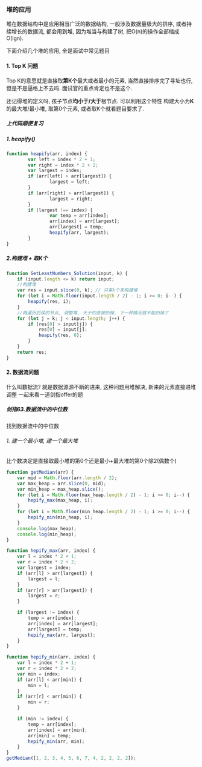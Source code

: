 ### 堆的应用

堆在数据结构中是应用相当广泛的数据结构, 一般涉及数据量极大的排序, 或者持续增长的数据流, 都会用到堆, 因为堆当与构建了树, 把O(n)的操作全部缩成O(lgn).

下面介绍几个堆的应用, 全是面试中常见题目

#### 1. Top K 问题
Top K的意思就是直接取**第K个**最大或者最小的元素, 当然直接排序完了寻址也行, 但是不是逼格上不去吗..面试官的重点肯定也不是这个.

还记得堆的定义吗, 孩子节点**均小于/大于**根节点. 可以利用这个特性 构建大小为**K**的最大堆/最小堆, 取第0个元素, 或者取K个就看题目要求了.

##### 上代码顺便复习
##### 1. heapify()
```javascript
function heapify(arr, index) {
		var left = index * 2 + 1;
    	var right = index * 2 + 2;
    	var largest = index;
    	if (arr[left] > arr[largest]) {
        		largest = left;
    	}
    	if (arr[right] > arr[largest]) {
        		largest = right;
    	}
    	if (largest !== index) {
				var temp = arr[index];
				arr[index] = arr[largest];
				arr[largest] = temp;
				heapify(arr, largest);
    	}
}
```

##### 2.构建堆 + 取K个
```javascript
function GetLeastNumbers_Solution(input, k) {
    if (input.length <= k) return input;
    //构建堆
    var res = input.slice(0, k); // 只拿k个来构建堆
    for (let i = Math.floor(input.length / 2) - 1; i >= 0; i--) {
        heapify(res, i);
    }
    //再遍历后续的节点, 调整堆, 大于的直接扔掉, 下一种情况就不能扔掉了
    for (let j = k; j < input.length; j++) {
        if (res[0] > input[j]) {
            res[0] = input[j];
            heapify(res, 0);
        }
    }
    return res;
}
```
#### 2. 数据流问题
什么叫数据流? 就是数据源源不断的进来, 这种问题用堆解决, 新来的元素直接进堆调整
一起来看一道剑指offer的题
##### 剑指63.数据流中的中位数
找到数据流中的中位数
###### 1. 建一个最小堆, 建一个最大堆
比个数决定是直接取最小堆的第0个还是最小+最大堆的第0个除2(偶数个)
```javascript
function getMedian(arr) {
    var mid = Math.floor(arr.length / 2);
    var max_heap = arr.slice(0, mid);
    var min_heap = max_heap.slice();
    for (let i = Math.floor(max_heap.length / 2) - 1; i >= 0; i--) {
        hepify_max(max_heap, i);
    }
    for (let i = Math.floor(min_heap.length / 2) - 1; i >= 0; i--) {
        hepify_min(min_heap, i);
    }
    console.log(max_heap);
    console.log(min_heap);
}

function hepify_max(arr, index) {
    var l = index * 2 + 1;
    var r = index * 2 + 2;
    var largest = index;
    if (arr[l] > arr[largest]) {
        largest = l;
    }
    if (arr[r] > arr[largest]) {
        largest = r;
    }

    if (largest != index) {
        temp = arr[index];
        arr[index] = arr[largest];
        arr[largest] = temp;
        hepify_max(arr, largest);
    }
}

function hepify_min(arr, index) {
    var l = index * 2 + 1;
    var r = index * 2 + 2;
    var min = index;
    if (arr[l] < arr[min]) {
        min = l;
    }
    if (arr[r] < arr[min]) {
        min = r;
    }

    if (min != index) {
        temp = arr[index];
        arr[index] = arr[min];
        arr[min] = temp;
        hepify_min(arr, min);
    }
}
getMedian([1, 2, 3, 4, 5, 6, 7, 4, 2, 2, 2, 2]);
```